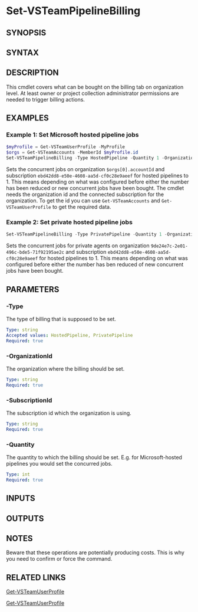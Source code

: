<!-- #include "./common/header.md" -->

# Set-VSTeamPipelineBilling

## SYNOPSIS

<!-- #include "./synopsis/Set-VSTeamPipelineBilling.md" -->

## SYNTAX

## DESCRIPTION

<!-- #include "./synopsis/Set-VSTeamPipelineBilling.md" --> This cmdlet covers what can be bought on the billing tab on organization level. At least owner or project collection administrator permissions are needed to trigger billing actions.

## EXAMPLES

### Example 1: Set Microsoft hosted pipeline jobs

```powershell
$myProfile = Get-VSTeamUserProfile -MyProfile
$orgs = Get-VSTeamAccounts -MemberId $myProfile.id
Set-VSTeamPipelineBilling -Type HostedPipeline -Quantity 1 -OrganizationId $orgs[0].accountId -SubscriptionId ebd42dd8-e50e-4608-aa5d-cf0c28e9aeef
```

Sets the concurrent jobs on organization `$orgs[0].accountId` and subscription `ebd42dd8-e50e-4608-aa5d-cf0c28e9aeef` for hosted pipelines to 1. This means depending on what was configured before either the number has been reduced or new concurrent jobs have been bought.
The cmdlet needs the organization id and the connected subscription for the organization. To get the id you can use `Get-VSTeamAccounts` and `Get-VSTeamUserProfile` to get the required data.

### Example 2: Set private hosted pipeline jobs

```powershell
Set-VSTeamPipelineBilling -Type PrivatePipeline -Quantity 1 -OrganizationId 9de24e7c-2e01-496c-bde5-71f92195ae2c -SubscriptionId ebd42dd8-e50e-4608-aa5d-cf0c28e9aeef
```

Sets the concurrent jobs for private agents on organization `9de24e7c-2e01-496c-bde5-71f92195ae2c` and subscription `ebd42dd8-e50e-4608-aa5d-cf0c28e9aeef` for hosted pipelines to 1. This means depending on what was configured before either the number has ben reduced of new concurrent jobs have been bought.

## PARAMETERS

### -Type

The type of billing that is supposed to be set.

```yaml
Type: string
Accepted values: HostedPipeline, PrivatePipeline
Required: true
```

### -OrganizationId

The organization where the billing should be set.

```yaml
Type: string
Required: true
```

### -SubscriptionId

The subscription id which the organization is using.

```yaml
Type: string
Required: true
```

### -Quantity

The quantity to which the billing should be set. E.g. for Microsoft-hosted pipelines you would set the concurred jobs.

```yaml
Type: int
Required: true
```

## INPUTS

## OUTPUTS

## NOTES

Beware that these operations are potentially producing costs. This is why you need to confirm or force the command.

<!-- #include "./common/prerequisites.md" -->

## RELATED LINKS

<!-- #include "./common/related.md" -->

[Get-VSTeamUserProfile](Get-VSTeamUserProfile.md)

[Get-VSTeamUserProfile](Get-VSTeamAccounts.md)

